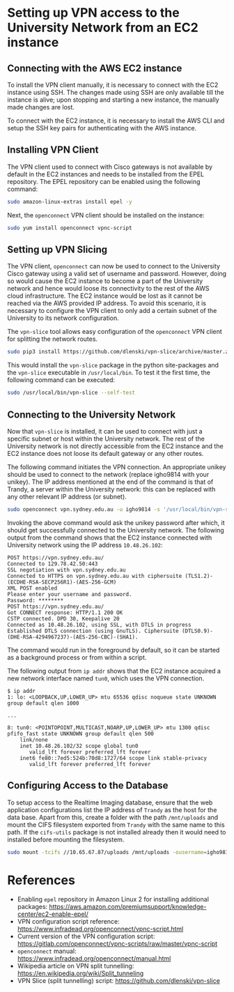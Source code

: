 # Setting up VPN access to the University Network from an EC2 instance

## Connecting with the AWS EC2 instance

To install the VPN client manually, it is necessary to connect with the EC2 instance using SSH. The changes made using SSH are only available till the instance is alive; upon stopping and starting a new instance, the manually made changes are lost.

To connect with the EC2 instance, it is necessary to install the AWS CLI and setup the SSH key pairs for authenticating with the AWS instance.

## Installing VPN Client

The VPN client used to connect with Cisco gateways is not available by default in the EC2 instances and needs to be installed from the EPEL repository. The EPEL repository can be enabled using the following command:

```bash
sudo amazon-linux-extras install epel -y
```
Next, the `openconnect` VPN client should be installed on the instance:
```bash
sudo yum install openconnect vpnc-script
```

## Setting up VPN Slicing

The VPN client, `openconnect` can now be used to connect to the University Cisco gateway using a valid set of username and password. However, doing so would cause the EC2 instance to become a part of the University network and hence would loose its connectivity to the rest of the AWS cloud infrastructure. The EC2 instance would be lost as it cannot be reached via the AWS provided IP address. To avoid this scenario, it is necessary to configure the VPN client to only add a certain subnet of the University to its network configuration.

The `vpn-slice` tool allows easy configuration of the `openconnect` VPN client for splitting the network routes.
```bash
sudo pip3 install https://github.com/dlenski/vpn-slice/archive/master.zip
```
This would install the `vpn-slice` package in the python site-packages and the `vpn-slice` executable in `/usr/local/bin`. To test it the first time, the following command can be executed:
```bash
sudo /usr/local/bin/vpn-slice --self-test
```

## Connecting to the University Network

Now that `vpn-slice` is installed, it can be used to connect with just a specific subnet or host within the University network. The rest of the University network is not directly accessible from the EC2 instance and the EC2 instance does not loose its default gateway or any other routes.

The following command initiates the VPN connection. An appropriate unikey should be used to connect to the network (replace igho9814 with your unikey). The IP address mentioned at the end of the command is that of Trandy, a server within the University network: this can be replaced with any other relevant IP address (or subnet).

```bash
sudo openconnect vpn.sydney.edu.au -u igho9814 -s '/usr/local/bin/vpn-slice 10.65.67.87/31'
```

Invoking the above command would ask the unikey password after which, it should get successfully connected to the University network. The following output from the command shows that the EC2 instance connected with University network using the IP address `10.48.26.102`:

```
POST https://vpn.sydney.edu.au/
Connected to 129.78.42.50:443
SSL negotiation with vpn.sydney.edu.au
Connected to HTTPS on vpn.sydney.edu.au with ciphersuite (TLS1.2)-(ECDHE-RSA-SECP256R1)-(AES-256-GCM)
XML POST enabled
Please enter your username and password.
Password: ********
POST https://vpn.sydney.edu.au/
Got CONNECT response: HTTP/1.1 200 OK
CSTP connected. DPD 30, Keepalive 20
Connected as 10.48.26.102, using SSL, with DTLS in progress
Established DTLS connection (using GnuTLS). Ciphersuite (DTLS0.9)-(DHE-RSA-4294967237)-(AES-256-CBC)-(SHA1).
```

The command would run in the foreground by default, so it can be started as a background process or from within a script.

The following output from `ip addr` shows that the EC2 instance acquired a new network interface named `tun0`, which uses the VPN connection.  

```
$ ip addr
1: lo: <LOOPBACK,UP,LOWER_UP> mtu 65536 qdisc noqueue state UNKNOWN group default qlen 1000

...

8: tun0: <POINTOPOINT,MULTICAST,NOARP,UP,LOWER_UP> mtu 1300 qdisc pfifo_fast state UNKNOWN group default qlen 500
    link/none
    inet 10.48.26.102/32 scope global tun0
       valid_lft forever preferred_lft forever
    inet6 fe80::7ed5:524b:70d8:1727/64 scope link stable-privacy
       valid_lft forever preferred_lft forever
```

## Configuring Access to the Database

To setup access to the Realtime Imaging database, ensure that the web application configurations list the IP address of `Trandy` as the host for the data base. Apart from this, create a folder with the path `/mnt/uploads` and mount the CIFS filesystem exported from `Trandy` with the same name to this path. If the `cifs-utils` package is not installed already then it would need to installed before mounting the filesystem.

```bash
sudo mount -tcifs //10.65.67.87/uploads /mnt/uploads -ousername=igho9814,uid=$(id -u),gid=$(id -g)
```

# References

* Enabling `epel` repository in Amazon Linux 2 for installing additional packages: https://aws.amazon.com/premiumsupport/knowledge-center/ec2-enable-epel/
* VPN configuration script reference: https://www.infradead.org/openconnect/vpnc-script.html
* Current version of the VPN configuration script: https://gitlab.com/openconnect/vpnc-scripts/raw/master/vpnc-script
* `openconnect` manual: https://www.infradead.org/openconnect/manual.html
*  Wikipedia article on VPN split tunnelling: https://en.wikipedia.org/wiki/Split_tunneling
*  VPN Slice (split tunnelling) script: https://github.com/dlenski/vpn-slice
